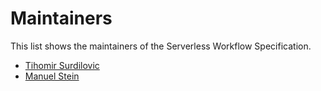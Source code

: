 # Maintainers

This list shows the maintainers of the Serverless Workflow Specification.

* [Tihomir Surdilovic](https://github.com/tsurdilo)
* [Manuel Stein](https://github.com/manuelstein)
